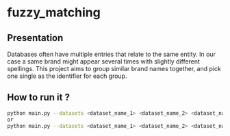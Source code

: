 # fuzzy_matching

## Presentation
Databases often have multiple entries that relate to the same entity. In our case a same brand might appear several times with slightly different spellings. This project aims to group similar brand names together, and pick one single as the identifier for each group. 

## How to run it ?

```bash
python main.py --datasets <dataset_name_1> <dataset_name_2> <dataset_name_3> --training
or 
python main.py --datasets <dataset_name_1> <dataset_name_2> <dataset_name_3> --no-training
```
